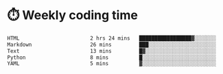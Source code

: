 
# :stopwatch: Weekly coding time
<!--START_SECTION:waka-->

```txt
HTML                       2 hrs 24 mins   █████████████████▓░░░░░░░   70.13 %
Markdown                   26 mins         ███░░░░░░░░░░░░░░░░░░░░░░   12.66 %
Text                       13 mins         █▓░░░░░░░░░░░░░░░░░░░░░░░   06.53 %
Python                     8 mins          █░░░░░░░░░░░░░░░░░░░░░░░░   04.14 %
YAML                       5 mins          ▓░░░░░░░░░░░░░░░░░░░░░░░░   02.45 %
```

<!--END_SECTION:waka-->


<!-- <p> <img src="https://github-readme-stats.vercel.app/api?username=cozgerest&show_icons=true&hide_border=false" />  </p> -->

